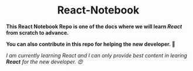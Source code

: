 ## <h1 align="center">React-Notebook</h1>

<b >This React Notebook Repo is one of the docs where we will learn <i>React</i> from scratch to advance.</b>

<b>You can also contribute in this repo for helping the new developer. 🤝</b>
<br>
<p><i>I am currently learning React and I can only provide best content in learing <b>React</b> for the new developer. 😍</i></p> 
